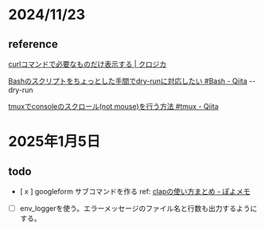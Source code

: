
# 2024/11/23
## reference 

[curlコマンドで必要なものだけ表示する | クロジカ](https://tech.kurojica.com/archives/51791/)

[Bashのスクリプトをちょっとした手間でdry-runに対応したい #Bash - Qiita](https://qiita.com/fukasawah/items/2bd934c726442624c16f)
--dry-run

[tmuxでconsoleのスクロール(not mouse)を行う方法 #tmux - Qiita](https://qiita.com/sutoh/items/41ddd9bdbc9e23746c9d)

# 2025年1月5日

## todo

- [ x ] googleform サブコマンドを作る
ref: [clapの使い方まとめ - ぽよメモ](https://poyo.hatenablog.jp/entry/2022/10/10/170000#f-75a0c979)

- [ ] env_loggerを使う。エラーメッセージのファイル名と行数も出力するようにする。
